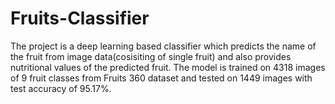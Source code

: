 # Fruits-Classifier
The project is a deep learning based classifier which predicts the name of the fruit from image data(cosisiting of single fruit) and also provides nutritional values of the predicted fruit.
The model is trained on 4318 images of 9 fruit classes from Fruits 360 dataset and tested on 1449 images with test accuracy of 95.17%.
